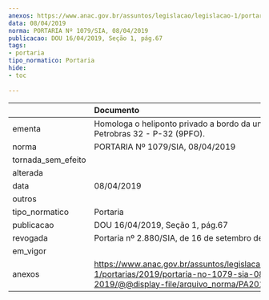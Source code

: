 ```yaml
---
anexos: https://www.anac.gov.br/assuntos/legislacao/legislacao-1/portarias/2019/portaria-no-1079-sia-08-04-2019/@@display-file/arquivo_norma/PA2019-1079.pdf
data: 08/04/2019
norma: PORTARIA Nº 1079/SIA, 08/04/2019
publicacao: DOU 16/04/2019, Seção 1, pág.67
tags:
- portaria
tipo_normatico: Portaria
hide: 
- toc 
 
---
```


|                    | Documento                                                                                                                                            |
|:-------------------|:-----------------------------------------------------------------------------------------------------------------------------------------------------|
| ementa             | Homologa o heliponto privado a bordo da unidade Petrobras 32 - P-32 (9PFO).                                                                          |
| norma              | PORTARIA Nº 1079/SIA, 08/04/2019                                                                                                                     |
| tornada_sem_efeito |                                                                                                                                                      |
| alterada           |                                                                                                                                                      |
| data               | 08/04/2019                                                                                                                                           |
| outros             |                                                                                                                                                      |
| tipo_normatico     | Portaria                                                                                                                                             |
| publicacao         | DOU 16/04/2019, Seção 1, pág.67                                                                                                                      |
| revogada           | Portaria nº 2.880/SIA, de 16 de setembro de 2019.                                                                                                    |
| em_vigor           |                                                                                                                                                      |
| anexos             | https://www.anac.gov.br/assuntos/legislacao/legislacao-1/portarias/2019/portaria-no-1079-sia-08-04-2019/@@display-file/arquivo_norma/PA2019-1079.pdf |